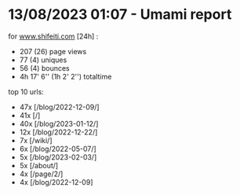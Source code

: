 # 13/08/2023 01:07 - Umami report
for www.shifeiti.com [24h] :

 - 207 (26) page views
 - 77 (4) uniques
 - 56 (4) bounces
 - 4h 17' 6'' (1h 2' 2'') totaltime


top 10 urls:
 - 47x [/blog/2022-12-09/]
 - 41x [/]
 - 40x [/blog/2023-01-12/]
 - 12x [/blog/2022-12-22/]
 - 7x [/wiki/]
 - 6x [/blog/2022-05-07/]
 - 5x [/blog/2023-02-03/]
 - 5x [/about/]
 - 4x [/page/2/]
 - 4x [/blog/2022-12-09]


